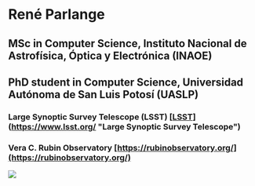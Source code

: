 # René Parlange

## MSc in Computer Science, Instituto Nacional de Astrofísica, Óptica y Electrónica (INAOE)

## PhD student in Computer Science, Universidad Autónoma de San Luis Potosí (UASLP)

### Large Synoptic Survey Telescope (LSST) [[LSST](https://www.lsst.org/)](https://www.lsst.org/ "Large Synoptic Survey Telescope")

### Vera C. Rubin Observatory [https://rubinobservatory.org/](https://rubinobservatory.org/)

<img src="https://github-readme-stats.vercel.app/api?username=parlange&show_icons=true"/>
